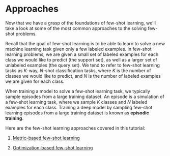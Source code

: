 # Approaches

Now that we have a grasp of the foundations of few-shot learning, 
we'll take a look at some of the most common approaches to the solving few-shot problems. 

Recall that the goal of few-shot learning is to be able to learn to solve a new machine learning task given only a few labeled examples. In few-shot learning problems, we are given a small set of labeled examples for each class we would like to predict (the support set), as well as a larger set of unlabeled examples (the query set). We tend to refer to few-shot learning tasks as $K$-way, $N$-shot classification tasks, where $K$ is the number of classes we would like to predict, and $N$ is the number of labeled examples we are given for each class. 

When training a model to solve a few-shot learning task, we typically sample episodes from a large training dataset. An episode is a simulation of a few-shot learning task, where we sample $K$ classes and $N$ labeled examples for each class. Training a deep model by sampling few-shot learning episodes from a large training dataset is known as **episodic training**.

Here are the few-shot learning approaches covered in this tutorial:
1. [Metric-based few-shot learning](metric-based-fsl.md)

2. [Optimization-based few-shot learning](optimization-based-fsl.md)
